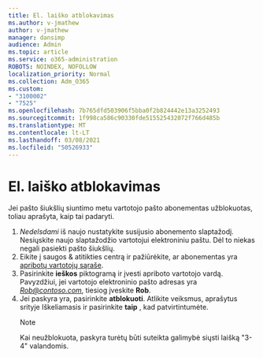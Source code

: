 ```yaml
---
title: El. laiško atblokavimas
ms.author: v-jmathew
author: v-jmathew
manager: dansimp
audience: Admin
ms.topic: article
ms.service: o365-administration
ROBOTS: NOINDEX, NOFOLLOW
localization_priority: Normal
ms.collection: Adm_O365
ms.custom:
- "3100002"
- "7525"
ms.openlocfilehash: 7b765dfd503906f5bba0f2b824442e13a3252493
ms.sourcegitcommit: 1f998ca586c90330fde515525432072f766d485b
ms.translationtype: MT
ms.contentlocale: lt-LT
ms.lasthandoff: 03/08/2021
ms.locfileid: "50526933"
---
```

# <a name="unblock-email"></a>El. laiško atblokavimas

Jei pašto šiukšlių siuntimo metu vartotojo pašto abonementas užblokuotas, toliau aprašyta, kaip tai padaryti.

1. *Nedelsdami* iš naujo nustatykite susijusio abonemento slaptažodį. Nesiųskite naujo slaptažodžio vartotojui elektroniniu paštu. Dėl to niekas negali pasiekti pašto šiukšlių.
2. Eikite į saugos & atitikties centrą ir pažiūrėkite, ar abonementas yra [apribotų vartotojų sąraše](https://protection.office.com/#/restrictedusers).
3. Pasirinkite **ieškos** piktogramą ir įvesti apriboto vartotojo vardą. Pavyzdžiui, jei vartotojo elektroninio pašto adresas yra *Rob@contoso.com*, tiesiog įveskite **Rob**.
4. Jei paskyra yra, pasirinkite **atblokuoti**. Atlikite veiksmus, aprašytus srityje Iškeliamasis ir pasirinkite **taip** , kad patvirtintumėte.  
    > [!NOTE]
    > Kai neužblokuota, paskyra turėtų būti suteikta galimybė siųsti laišką "3-4" valandomis.

